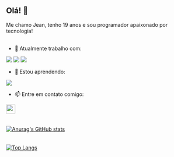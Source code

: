 ## Olá! 👋

Me chamo Jean, tenho 19 anos e sou programador apaixonado por tecnologia!
<br>
<br>
- 🔭 Atualmente trabalho com:
<img src= "https://img.shields.io/badge/HTML5-E34F26?style=for-the-badge&logo=html5&logoColor=white">
<img src= "https://img.shields.io/badge/CSS3-1572B6?style=for-the-badge&logo=css3&logoColor=white">
<img src="https://img.shields.io/badge/JavaScript-F7DF1E?style=for-the-badge&logo=javascript&logoColor=black">
<br>

- 🌱 Estou aprendendo:
<img src="https://img.shields.io/badge/React-20232A?style=for-the-badge&logo=react&logoColor=61DAFB">
<br>

- 📫 Entre em contato comigo:

<a href="https://www.instagram.com/jeanholandaa/"> <img src="https://cdn-icons-png.flaticon.com/128/1384/1384031.png" height= 25px>
<br>
<br>
<br>
![Anurag's GitHub stats](https://github-readme-stats.vercel.app/api?username=JeanHolanda&show_icons=true&theme=transparent)
<br>
<br>
<br>
[![Top Langs](https://github-readme-stats.vercel.app/api/top-langs/?username=JeanHolanda&layout=donut)](https://github.com/anuraghazra/github-readme-stats)

